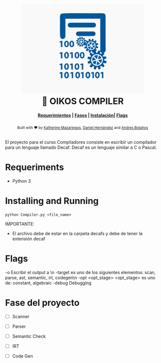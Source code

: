 <h1 align="center">
    <img alt="cpu" src="https://github.com/camilos-ufm/Compiler/blob/Kath/compilerimage.png" width="400">
  <br>🚀 OIKOS COMPILER <br>
</h1>

<div align="center">
  <h4>
    <a href="#Requeriments">Requerimientos</a> |
    <a href="#Fase del proyecto">Fases</a> |
    <a href="#Installing and running">Instalación</a>|
    <a href="#Flags">Flags</a>
  </h4>
</div>

<div align="center">
  <sub>Built with ❤︎ by
  <a href="https://github.com/KateyMG">Katherine Mazariegos</a>,
  <a href="https://github.com/Danisnowman">Daniel Hernández</a> and <a href="https://github.com/andresryes">Andres Bolaños</a>
</div>
<br>

El proyecto para el curso Compiladores consiste en escribir un compilador para un lenguaje llamado Decaf. Decaf es un lenguaje similar a C o Pascal.

# Requeriments
- Python 3


# Installing and Running

```
python Compiler.py <file_name>

```

IMPORTANTE:
- El archivo debe de estar en la carpeta decafs y debe de tener la extensión decaf

# Flags

-o <outname>     Escribir el output a <outname>\n
-target <stage>  <stage> es uno de los siguientes elementos: scan, parse, ast, semantic, irt, codegen\n
-opt <opt_stage> <opt_stage> es uno de: constant, algebraic
-debug <stage>   Debugging <stage>

# Fase del proyecto
- [ ] Scanner
- [ ] Parser
- [ ] Semantic Check
- [ ] IRT
- [ ]  Code Gen

